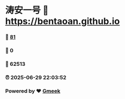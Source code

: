 # 涛安一号 :link: https://bentaoan.github.io 
### :page_facing_up: [81](https://bentaoan.github.io/tag.html) 
### :speech_balloon: 0 
### :hibiscus: 62513 
### :alarm_clock: 2025-06-29 22:03:52 
### Powered by :heart: [Gmeek](https://github.com/Meekdai/Gmeek)
